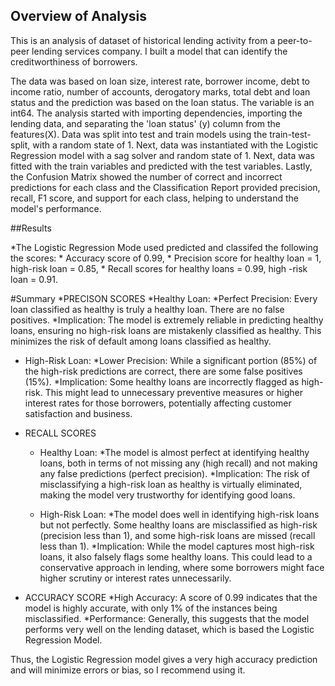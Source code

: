 

## Overview of Analysis
This is an analysis of dataset of historical lending activity from a peer-to-peer lending services company. I built a model that can identify the creditworthiness of borrowers.

The data was based on loan size, interest rate, borrower income, debt to income ratio, number of accounts, derogatory marks, total debt and loan status 
and the prediction was based on the loan status.
The variable is an int64.
The analysis started with importing dependencies, importing the lending data, and separating the 'loan status' (y) column from the features(X).
Data was split into test and train models using the train-test-split, with a random state of 1.
Next, data was instantiated with the Logistic Regression model with a sag solver and random state of 1.
Next, data was fitted with the train variables and predicted with the test variables.
Lastly, the Confusion Matrix showed the number of correct and incorrect predictions for each class and the
Classification Report provided precision, recall, F1 score, and support for each class, helping to understand the model's performance.


##Results

*The Logistic Regression Mode used predicted and classifed the following the scores:
      * Accuracy score of 0.99,
      * Precision score for healthy loan = 1, high-risk loan = 0.85,
      * Recall scores for healthy loans = 0.99, high -risk loan = 0.91.


#Summary
*PRECISON SCORES
  *Healthy Loan: 
     *Perfect Precision: Every loan classified as healthy is truly a healthy loan. There are no false positives.
     *Implication: The model is extremely reliable in predicting healthy loans, ensuring no high-risk loans are mistakenly classified as healthy. This minimizes the risk of default among loans classified as healthy.

  * High-Risk Loan:
     *Lower Precision: While a significant portion (85%) of the high-risk predictions are correct, there are some false positives (15%).
     *Implication: Some healthy loans are incorrectly flagged as high-risk. This might lead to unnecessary preventive measures or higher interest rates for those borrowers, potentially affecting customer 
      satisfaction and business.

 * RECALL SCORES
    * Healthy Loan:
       *The model is almost perfect at identifying healthy loans, both in terms of not missing any (high recall) and not making any false predictions (perfect precision).
       *Implication: The risk of misclassifying a high-risk loan as healthy is virtually eliminated, making the model very trustworthy for identifying good loans.

    * High-Risk Loan:
       *The model does well in identifying high-risk loans but not perfectly. Some healthy loans are misclassified as high-risk (precision less than 1), and some high-risk loans are missed (recall less than 1).
       *Implication: While the model captures most high-risk loans, it also falsely flags some healthy loans. This could lead to a conservative approach in lending, where some borrowers might face higher scrutiny 
        or interest rates unnecessarily.

* ACCURACY SCORE
    *High Accuracy: A score of 0.99 indicates that the model is highly accurate, with only 1% of the instances being misclassified.
    *Performance: Generally, this suggests that the model performs very well on the lending dataset, which is based the Logistic Regression Model.

Thus, the Logistic Regression model gives a very high accuracy prediction and will minimize errors or bias, so I recommend using it.
         
